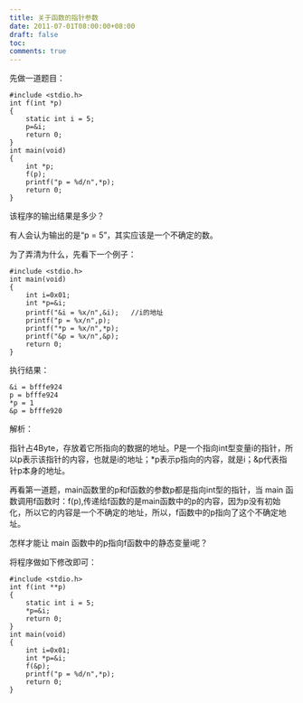 ```yaml
---
title: 关于函数的指针参数
date: 2011-07-01T08:00:00+08:00
draft: false
toc:
comments: true
---
```



先做一道题目：

	#include <stdio.h>  
	int f(int *p)  
	{  
		static int i = 5;  
		p=&i;  
		return 0;  
	}  
	int main(void)  
	{  
		int *p;  
		f(p);  
		printf("p = %d/n",*p);  
		return 0;  
	}  

该程序的输出结果是多少？  

有人会认为输出的是“p = 5”，其实应该是一个不确定的数。

为了弄清为什么，先看下一个例子：

	#include <stdio.h>  
	int main(void)  
	{  
		int i=0x01;  
		int *p=&i;  
		printf("&i = %x/n",&i);   //i的地址  
		printf("p = %x/n",p);  
		printf("*p = %x/n",*p);  
		printf("&p = %x/n",&p);  
		return 0;  
	}  

执行结果：

	&i = bfffe924
	p = bfffe924
	*p = 1
	&p = bfffe920
 
解析：

指针占4Byte，存放着它所指向的数据的地址。P是一个指向int型变量i的指针，所以p表示该指针的内容，也就是i的地址；\*p表示p指向的内容，就是i；&p代表指针p本身的地址。

再看第一道题，main函数里的p和f函数的参数p都是指向int型的指针，当 main 函数调用f函数时：f(p),传递给f函数的是main函数中的p的内容，因为p没有初始化，所以它的内容是一个不确定的地址，所以，f函数中的p指向了这个不确定地址。

怎样才能让 main 函数中的p指向f函数中的静态变量i呢？

将程序做如下修改即可：

	#include <stdio.h>  
	int f(int **p)  
	{  
		static int i = 5;  
		*p=&i;  
		return 0;  
	}  
	int main(void)  
	{  
		int i=0x01;  
		int *p=&i;  
		f(&p);  
		printf("p = %d/n",*p);  
		return 0;  
	}
